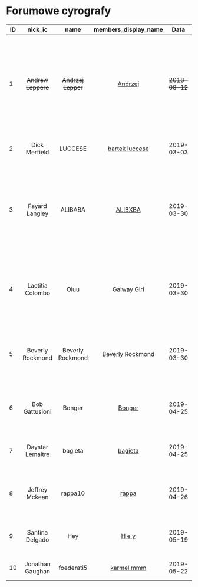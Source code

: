 # Forumowe cyrografy

| ID | nick_ic | name | members_display_name | Data | Poręczyciel | Poręczenie | Obowiązki |
|----|:-------:|:----:|:--------------------:|:----:|:-----------:|:----------:|:----------|
| 1 | ~~Andrew Leppere~~ | ~~Andrzej Lepper~~ | ~~[Andrzej](https://mrucznik-rp.pl/user/287-andrzej/)~~ | ~~2018-08-12~~ | ~~Mia Montoya ([mija](https://mrucznik-rp.pl/user/2750-mija/))~~ | ~~[IMG](https://i.imgur.com/X31UjHq.png) - [PW](https://mrucznik-rp.pl/index.php?app=members&module=messaging&section=view&do=showConversation&topicID=157486)~~ | ~~prowadzenie stacji radiowej, tworzenie zestawień przebojów, kontynuacja gazety "Śledź", tworzenie artykułów politycznych, okazjonalne tworzenie filmików~~ |
| 2 | Dick Merfield | LUCCESE | [bartek luccese](https://mrucznik-rp.pl/user/347-bartek-luccese/) | 2019-03-03 | ZATRUTY ([ZATRUTY](https://mrucznik-rp.pl/user/15589-zatruty/)) | [IMG](https://i.imgur.com/3D0VBYM.png) - [PW](https://mrucznik-rp.pl/index.php?app=members&module=messaging&section=view&do=showConversation&topicID=173878&st=0#msg901420) | kreowanie rozgrywki oraz tworzenie organizacji |
| 3 | Fayard Langley | ALIBABA | [ALIBXBA](https://mrucznik-rp.pl/user/234-alibxba/) | 2019-03-30 | JJean ([JJean](https://mrucznik-rp.pl/user/911-jjean/)) | [IMG](https://imgur.com/a/KIj9hou) - [PW](https://mrucznik-rp.pl/index.php?app=members&module=messaging&section=view&do=showConversation&topicID=175779&st=0#msg910238) | tworzenie rozgrywki organizacjom przestępczym oraz porządkowym, dokumentowanie swojej działaności w postaci zdjęć z rozgrywki w tematach do tego przeznaczonych |
| 4 | Laetitia Colombo | Oluu | [Galway Girl](https://mrucznik-rp.pl/user/10380-galway-girl/) | 2019-03-30 | MAciej123 ([mckk](https://mrucznik-rp.pl/user/1726-mckk/)) | [IMG](https://imgur.com/a/I4fy36T) - [PW](https://mrucznik-rp.pl/index.php?app=members&module=messaging&section=view&do=showConversation&topicID=175778&st=0#msg910257) | organizacja wydarzeń na serwerze, prowadzenie różnego rodzaju turniejów, utworzenie własnej partii oraz jej rozwój |
| 5 | Beverly Rockmond | Beverly Rockmond | [Beverly Rockmond](https://mrucznik-rp.pl/user/14628-beverly-rockmond/) | 2019-03-30 | KobaltowyEryk ([KobaltowyEryk](https://mrucznik-rp.pl/user/301-kobaltowyeryk/)) | [IMG](https://imgur.com/a/ME0HWSA) - [PW](https://mrucznik-rp.pl/index.php?app=members&module=messaging&section=view&do=showConversation&topicID=175776&st=0#msg910301) | prowadzenie biografii postaci, praca w wydziale kryminalistycznym oraz jego rozwój, aktywne dokumentowanie działaności frakcji
| 6 | Bob Gattusioni | Bonger | [Bonger](https://mrucznik-rp.pl/user/453-bonger/) | 2019-04-25 | Marcepan Marks ([Marcepan Marks](https://mrucznik-rp.pl/user/2092-marcepan-marks/)) | [IMG](https://mrucznik-rp.pl/user/2092-marcepan-marks/) - [PW](https://mrucznik-rp.pl/user/2092-marcepan-marks/) | ścisła współpraca z komisją organizacyjną na rzecz rozowju półświatka przestępczego
| 7 | Daystar Lemaitre | bagieta | [bagieta](https://mrucznik-rp.pl/user/769-bagieta/) | 2019-04-25 | Marcepan Marks ([Marcepan Marks](https://mrucznik-rp.pl/user/2092-marcepan-marks/)) | [IMG](https://mrucznik-rp.pl/user/2092-marcepan-marks/) - [PW](https://mrucznik-rp.pl/user/2092-marcepan-marks/) | rozwój organizacji przestępczych pod czujnym okiem komisji organizacyjnej
| 8 | Jeffrey Mckean | rappa10 | [rappa](https://mrucznik-rp.pl/user/16099-rappa/) | 2019-04-26 | lessi1926 ([lil wojtuś](https://mrucznik-rp.pl/user/12674-lil-wojtu%C5%9B/)) | [IMG](https://i.imgur.com/DENdQet.png) - [PW](https://mrucznik-rp.pl/index.php?app=members&module=messaging&section=view&do=showConversation&topicID=177413&st=0#msg917034) | rozwój serwera poprzez aktywne dodawanie kontentu w działach organizacji | 
| 9 | Santina Delgado | Hey | [H e y](https://mrucznik-rp.pl/user/4336-h-e-y/) | 2019-05-19 | young nigga ([plazowicz](https://mrucznik-rp.pl/user/7600-plazowicz/)) | [IMG](https://i.imgur.com/Yw2azzM.png) - [PW](https://mrucznik-rp.pl/index.php?app=members&module=messaging&section=view&do=showConversation&topicID=177705&st=0#msg918687) | współpraca z Komisją ds. Ulepszeń przy tworzeniu interiorów | 
| 10 | Jonathan Gaughan | foederati5 | [karmel mmm](https://mrucznik-rp.pl/user/2428-kotgio/) | 2019-05-22 | skTom ([skTom](https://mrucznik-rp.pl/user/41-sktom/)) | [IMG](https://i.imgur.com/Cvfdj5w.png) - [PW](https://mrucznik-rp.pl/index.php?app=members&module=messaging&section=view&do=showConversation&topicID=178249&st=0#msg921566) | prowadzenie oraz rozwój małych projektów IC | 
